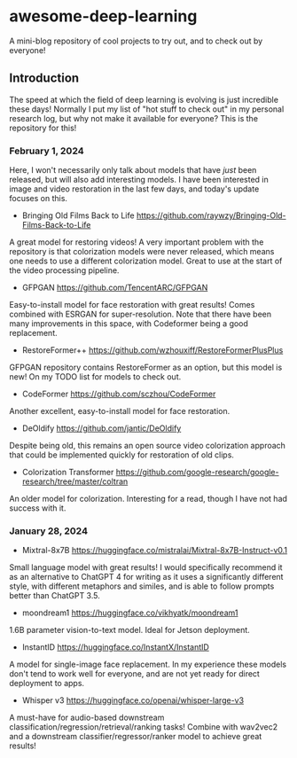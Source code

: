 # awesome-deep-learning
A mini-blog repository of cool projects to try out, and to check out by everyone!

## Introduction

The speed at which the field of deep learning is evolving is just incredible these days! Normally I put my list of "hot stuff to check out" in my personal research log, but why not make it available for everyone? This is the repository for this!

### February 1, 2024

Here, I won't necessarily only talk about models that have *just* been released, but will also add interesting models. I have been interested in image and video restoration in the last few days, and today's update focuses on this.

* Bringing Old Films Back to Life https://github.com/raywzy/Bringing-Old-Films-Back-to-Life 

A great model for restoring videos! A very important problem with the repository is that colorization models were never released, which means one needs to use a different colorization model. Great to use at the start of the video processing pipeline.

* GFPGAN https://github.com/TencentARC/GFPGAN

Easy-to-install model for face restoration with great results! Comes combined with ESRGAN for super-resolution. Note that there have been many improvements in this space, with Codeformer being a good replacement.

* RestoreFormer++ https://github.com/wzhouxiff/RestoreFormerPlusPlus

GFPGAN repository contains RestoreFormer as an option, but this model is new! On my TODO list for models to check out.

* CodeFormer https://github.com/sczhou/CodeFormer

Another excellent, easy-to-install model for face restoration.

* DeOldify https://github.com/jantic/DeOldify 

Despite being old, this remains an open source video colorization approach that could be implemented quickly for restoration of old clips.

* Colorization Transformer https://github.com/google-research/google-research/tree/master/coltran 

An older model for colorization. Interesting for a read, though I have not had success with it.


### January 28, 2024

* Mixtral-8x7B https://huggingface.co/mistralai/Mixtral-8x7B-Instruct-v0.1

Small language model with great results! I would specifically recommend it as an alternative to ChatGPT 4 for writing as it uses a significantly different style, with different metaphors and similes, and is able to follow prompts better than ChatGPT 3.5.

* moondream1 https://huggingface.co/vikhyatk/moondream1 

1.6B parameter vision-to-text model. Ideal for Jetson deployment.

* InstantID https://huggingface.co/InstantX/InstantID

A model for single-image face replacement. In my experience these models don't tend to work well for everyone, and are not yet ready for direct deployment to apps.

* Whisper v3 https://huggingface.co/openai/whisper-large-v3

A must-have for audio-based downstream classification/regression/retrieval/ranking tasks! Combine with wav2vec2 and a downstream classifier/regressor/ranker model to achieve great results!


